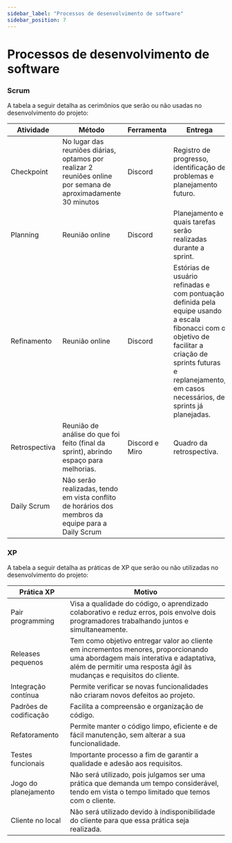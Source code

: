 ```yaml
---
sidebar_label: "Processos de desenvolvimento de software"
sidebar_position: 7
---
```


# Processos de desenvolvimento de software

### Scrum
A tabela a seguir detalha as cerimônios que serão ou não usadas no desenvolvimento do projeto:

| **Atividade** | **Método** | **Ferramenta** | **Entrega** |
|--------------|------------|-----------------|-------------|
| Checkpoint   | No lugar das reuniões diárias, optamos por realizar 2 reuniões online por semana de aproximadamente 30 minutos | Discord | Registro de progresso, identificação de problemas e planejamento futuro. |
| Planning     | Reunião online | Discord | Planejamento e quais tarefas serão realizadas durante a sprint. |
| Refinamento  | Reunião online | Discord | Estórias de usuário refinadas e com pontuação definida pela equipe usando a escala fibonacci com o objetivo de facilitar a criação de sprints futuras e replanejamento, em casos necessários, de sprints já planejadas. |
| Retrospectiva | Reunião de análise do que foi feito (final da sprint), abrindo espaço para melhorias. | Discord e Miro | Quadro da retrospectiva. |
| Daily Scrum | Não serão realizadas, tendo em vista conflito de horários dos membros da equipe para a Daily Scrum | | |


### XP
A tabela a seguir detalha as práticas de XP que serão ou não utilizadas no desenvolvimento do projeto:


| **Prática XP** | **Motivo** |
|----------------|------------|
| Pair programming | Visa a qualidade do código, o aprendizado colaborativo e reduz erros, pois envolve dois programadores trabalhando juntos e simultaneamente. |
| Releases pequenos | Tem como objetivo entregar valor ao cliente em incrementos menores, proporcionando uma abordagem mais interativa e adaptativa, além de permitir uma resposta ágil às mudanças e requisitos do cliente. |
| Integração contínua | Permite verificar se novas funcionalidades não criaram novos defeitos ao projeto. |
| Padrões de codificação | Facilita a compreensão e organização de código. |
| Refatoramento | Permite manter o código limpo, eficiente e de fácil manutenção, sem alterar a sua funcionalidade. |
| Testes funcionais | Importante processo a fim de garantir a qualidade e adesão aos requisitos. |
| Jogo do planejamento | Não será utilizado, pois julgamos ser uma prática que demanda um tempo considerável, tendo em vista o tempo limitado que temos com o cliente. |
| Cliente no local | Não será utilizado devido à indisponibilidade do cliente para que essa prática seja realizada. |
